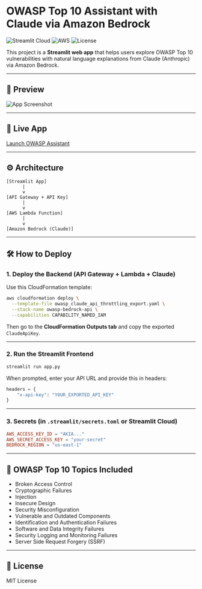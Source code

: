 
# OWASP Top 10 Assistant with Claude via Amazon Bedrock

![Streamlit Cloud](https://img.shields.io/badge/Deployed%20on-Streamlit%20Cloud-blueviolet)
![AWS](https://img.shields.io/badge/Powered%20by-Amazon%20Bedrock-orange)
![License](https://img.shields.io/github/license/your-username/owasp-bedrock-assistant)

This project is a **Streamlit web app** that helps users explore OWASP Top 10 vulnerabilities with natural language explanations from Claude (Anthropic) via Amazon Bedrock.

---

## 📸 Preview

![App Screenshot](https://user-images.githubusercontent.com/your-id/owasp-assistant-demo.png)

---

## 🚀 Live App

[Launch OWASP Assistant](https://your-app-name.streamlit.app)

---

## ⚙️ Architecture

```
[Streamlit App]
      |
      v
[API Gateway + API Key]
      |
      v
[AWS Lambda Function]
      |
      v
[Amazon Bedrock (Claude)]
```

---

## 🛠️ How to Deploy

### 1. Deploy the Backend (API Gateway + Lambda + Claude)
Use this CloudFormation template:

```bash
aws cloudformation deploy \
  --template-file owasp_claude_api_throttling_export.yaml \
  --stack-name owasp-bedrock-api \
  --capabilities CAPABILITY_NAMED_IAM
```

Then go to the **CloudFormation Outputs tab** and copy the exported `ClaudeApiKey`.

---

### 2. Run the Streamlit Frontend

```bash
streamlit run app.py
```

When prompted, enter your API URL and provide this in headers:

```python
headers = {
    "x-api-key": "YOUR_EXPORTED_API_KEY"
}
```

---

### 3. Secrets (in `.streamlit/secrets.toml` or Streamlit Cloud)

```toml
AWS_ACCESS_KEY_ID = "AKIA..."
AWS_SECRET_ACCESS_KEY = "your-secret"
BEDROCK_REGION = "us-east-1"
```

---

## 🧠 OWASP Top 10 Topics Included

- Broken Access Control
- Cryptographic Failures
- Injection
- Insecure Design
- Security Misconfiguration
- Vulnerable and Outdated Components
- Identification and Authentication Failures
- Software and Data Integrity Failures
- Security Logging and Monitoring Failures
- Server Side Request Forgery (SSRF)

---

## 📝 License

MIT License
